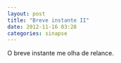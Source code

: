 ```yaml
---
layout: post
title: "Breve instante II"
date: 2012-11-16 03:28
categories: sinapse
---
```


O breve instante me olha de relance.
